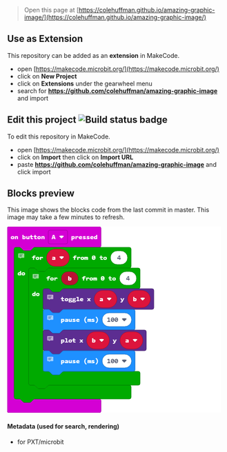 
> Open this page at [https://colehuffman.github.io/amazing-graphic-image/](https://colehuffman.github.io/amazing-graphic-image/)

## Use as Extension

This repository can be added as an **extension** in MakeCode.

* open [https://makecode.microbit.org/](https://makecode.microbit.org/)
* click on **New Project**
* click on **Extensions** under the gearwheel menu
* search for **https://github.com/colehuffman/amazing-graphic-image** and import

## Edit this project ![Build status badge](https://github.com/colehuffman/amazing-graphic-image/workflows/MakeCode/badge.svg)

To edit this repository in MakeCode.

* open [https://makecode.microbit.org/](https://makecode.microbit.org/)
* click on **Import** then click on **Import URL**
* paste **https://github.com/colehuffman/amazing-graphic-image** and click import

## Blocks preview

This image shows the blocks code from the last commit in master.
This image may take a few minutes to refresh.

![A rendered view of the blocks](https://github.com/colehuffman/amazing-graphic-image/raw/master/.github/makecode/blocks.png)

#### Metadata (used for search, rendering)

* for PXT/microbit
<script src="https://makecode.com/gh-pages-embed.js"></script><script>makeCodeRender("{{ site.makecode.home_url }}", "{{ site.github.owner_name }}/{{ site.github.repository_name }}");</script>
